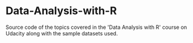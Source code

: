 # Data-Analysis-with-R
Source code of the topics covered in the 'Data Analysis with R' course on Udacity along with the sample datasets used.
